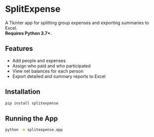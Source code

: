 # SplitExpense

A Tkinter app for splitting group expenses and exporting summaries to Excel.  
**Requires Python 3.7+.**

## Features
- Add people and expenses
- Assign who paid and who participated
- View net balances for each person
- Export detailed and summary reports to Excel

## Installation
```bash
pip install splitexpense
```

## Running the App
```bash
python -m splitexpense.app
```
